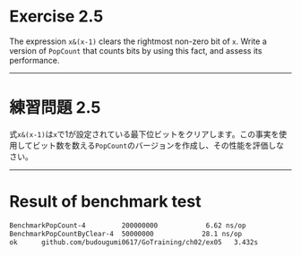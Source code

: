# Exercise 2.5
The expression `x&(x-1)` clears the rightmost non-zero bit of `x`. Write a version of `PopCount` that counts bits by using this fact, and assess its performance.

---
# 練習問題 2.5
式`x&(x-1)`は`x`で1が設定されている最下位ビットをクリアします。この事実を使用してビット数を数える`PopCount`のバージョンを作成し、その性能を評価しなさい。

---

# Result of benchmark test

```sh
BenchmarkPopCount-4       	200000000	         6.62 ns/op
BenchmarkPopCountByClear-4	50000000	        28.1 ns/op
ok  	github.com/budougumi0617/GoTraining/ch02/ex05	3.432s
```
